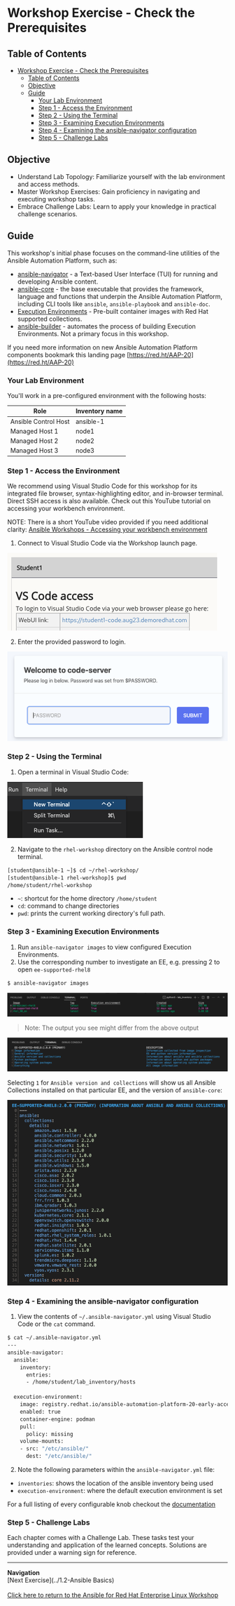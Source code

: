 # Workshop Exercise - Check the Prerequisites

## Table of Contents

- [Workshop Exercise - Check the Prerequisites](#workshop-exercise---check-the-prerequisites)
  - [Table of Contents](#table-of-contents)
  - [Objective](#objective)
  - [Guide](#guide)
    - [Your Lab Environment](#your-lab-environment)
    - [Step 1 - Access the Environment](#step-1---access-the-environment)
    - [Step 2 - Using the Terminal](#step-2---using-the-terminal)
    - [Step 3 - Examining Execution Environments](#step-3---examining-execution-environments)
    - [Step 4 - Examining the ansible-navigator configuration](#step-4---examining-the-ansible-navigator-configuration)
    - [Step 5 - Challenge Labs](#step-5---challenge-labs)

## Objective

* Understand Lab Topology: Familiarize yourself with the lab environment and access methods.
* Master Workshop Exercises: Gain proficiency in navigating and executing workshop tasks.
* Embrace Challenge Labs: Learn to apply your knowledge in practical challenge scenarios.

## Guide

This workshop's initial phase focuses on the command-line utilities of the Ansible Automation Platform, such as:


- [ansible-navigator](https://github.com/ansible/ansible-navigator) - a Text-based User Interface (TUI) for running and developing Ansible content.
- [ansible-core](https://docs.ansible.com/core.html) - the base executable that provides the framework, language and functions that underpin the Ansible Automation Platform, including CLI tools like `ansible`, `ansible-playbook` and `ansible-doc`.
- [Execution Environments](https://docs.ansible.com/automation-controller/latest/html/userguide/execution_environments.html) - Pre-built container images with Red Hat supported collections. 
- [ansible-builder](https://github.com/ansible/ansible-builder) - automates the  process of building Execution Environments. Not a primary focus in this workshop.

If you need more information on new Ansible Automation Platform components bookmark this landing page [https://red.ht/AAP-20](https://red.ht/AAP-20)


### Your Lab Environment

You'll work in a pre-configured environment with the following hosts:


| Role                 | Inventory name |
| ---------------------| ---------------|
| Ansible Control Host | ansible-1      |
| Managed Host 1       | node1          |
| Managed Host 2       | node2          |
| Managed Host 3       | node3          |

### Step 1 - Access the Environment

We recommend using Visual Studio Code for this workshop for its integrated file browser, syntax-highlighting editor, and in-browser terminal. Direct SSH access is also available. Check out this YouTube tutorial on accessing your workbench environment.

NOTE: There is a short YouTube video provided if you need additional clarity:
[Ansible Workshops - Accessing your workbench environment](https://youtu.be/Y_Gx4ZBfcuk)


1. Connect to Visual Studio Code via the Workshop launch page.

  ![launch page](images/launch_page.png)

2. Enter the provided password to login. 

  ![login vs code](images/vscode_login.png)


### Step 2 - Using the Terminal

1. Open a terminal in Visual Studio Code:

  ![picture of new terminal](images/vscode-new-terminal.png)

2. Navigate to the `rhel-workshop` directory on the Ansible control node terminal.

```bash
[student@ansible-1 ~]$ cd ~/rhel-workshop/
[student@ansible-1 rhel-workshop]$ pwd
/home/student/rhel-workshop
```

* `~`: shortcut for the home directory `/home/student`
* `cd`: command to change directories
* `pwd`: prints the current working directory's full path.

### Step 3 - Examining Execution Environments

1. Run `ansible-navigator images` to view configured Execution Environments.
2. Use the corresponding number to investigate an EE, e.g. pressing 2 to open `ee-supported-rhel8`

```bash
$ ansible-navigator images
```

![ansible-navigator images](images/navigator-images.png)


> Note: The output  you see might differ from the above output


![ee main menu](images/navigator-ee-menu.png)

Selecting `1` for `Ansible version and collections` will show us all Ansible Collections installed on that particular EE, and the version of `ansible-core`:

![ee info](images/navigator-ee-collections.png)

### Step 4 - Examining the ansible-navigator configuration

1. View the contents of `~/.ansible-navigator.yml` using Visual Studio Code or the `cat` command.

```bash
$ cat ~/.ansible-navigator.yml
---
ansible-navigator:
  ansible:
    inventory:
      entries:
      - /home/student/lab_inventory/hosts

  execution-environment:
    image: registry.redhat.io/ansible-automation-platform-20-early-access/ee-supported-rhel8:2.0.0
    enabled: true
    container-engine: podman
    pull:
      policy: missing
    volume-mounts:
    - src: "/etc/ansible/"
      dest: "/etc/ansible/"
```

2. Note the following parameters within the `ansible-navigator.yml` file:

* `inventories`: shows the location of the ansible inventory being used
* `execution-environment`: where the default execution environment is set

For a full listing of every configurable knob checkout the [documentation](https://ansible.readthedocs.io/projects/navigator/settings/)

### Step 5 - Challenge Labs

Each chapter comes with a Challenge Lab. These tasks test your understanding and application of the learned concepts. Solutions are provided under a warning sign for reference.

---
**Navigation**
<br>
[Next Exercise](../1.2-Ansible Basics)
<br><br>
[Click here to return to the Ansible for Red Hat Enterprise Linux Workshop](../README.md)
